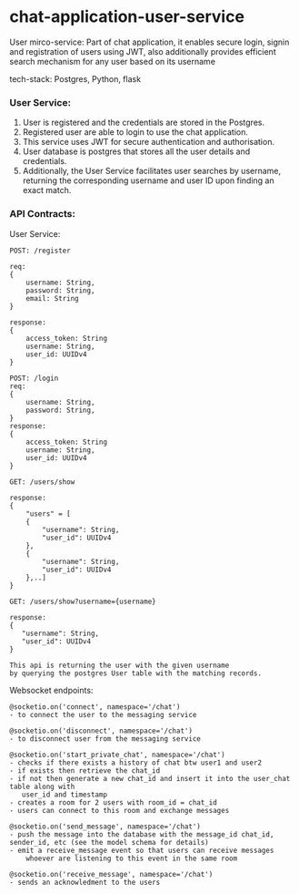 # chat-application-user-service

User mirco-service: Part of chat application, it enables secure login, signin and registration of users using JWT, also additionally provides efficient search mechanism for any user based on its username

tech-stack: Postgres, Python, flask


### User Service:

1. User is registered and the credentials are stored in the Postgres.
2. Registered user are able to login to use the chat application.
3. This service uses JWT for secure authentication and authorisation.
4. User database is postgres that stores all the user details and credentials.
5. Additionally, the User Service facilitates user searches by username, returning the corresponding username and user ID upon finding an exact match.



### API Contracts:

User Service:
```
POST: /register

req:
{
    username: String,
    password: String,
    email: String
}

response:
{
    access_token: String
    username: String,
    user_id: UUIDv4
}

POST: /login
req:
{
    username: String,
    password: String,
}
response:
{
    access_token: String
    username: String,
    user_id: UUIDv4
}

GET: /users/show

response:
{
    "users" = [
    {
        "username": String,
        "user_id": UUIDv4
    }, 
    {
        "username": String,
        "user_id": UUIDv4
    },..]
}

GET: /users/show?username={username}

response:
{
   "username": String,
   "user_id": UUIDv4
}

This api is returning the user with the given username 
by querying the postgres User table with the matching records.
```
Websocket endpoints:

```
@socketio.on('connect', namespace='/chat')
- to connect the user to the messaging service

@socketio.on('disconnect', namespace='/chat')
- to disconnect user from the messaging service

@socketio.on('start_private_chat', namespace='/chat')
- checks if there exists a history of chat btw user1 and user2
- if exists then retrieve the chat_id
- if not then generate a new chat_id and insert it into the user_chat table along with
   user_id and timestamp
- creates a room for 2 users with room_id = chat_id
- users can connect to this room and exchange messages

@socketio.on('send_message', namespace='/chat')
- push the message into the database with the message_id chat_id, sender_id, etc (see the model schema for details)
- emit a receive_message event so that users can receive messages 
    whoever are listening to this event in the same room

@socketio.on('receive_message', namespace='/chat')
- sends an acknowledment to the users
```
